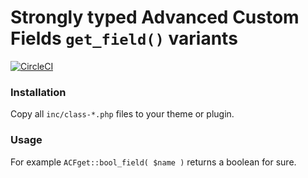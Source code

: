 # Strongly typed Advanced Custom Fields `get_field()` variants

[![CircleCI](https://circleci.com/gh/szepeviktor/acf-get.svg?style=svg)](https://circleci.com/gh/szepeviktor/acf-get)

### Installation

Copy all `inc/class-*.php` files to your theme or plugin.

### Usage

For example `ACFget::bool_field( $name )` returns a boolean for sure.
